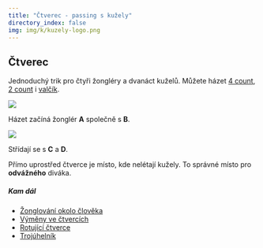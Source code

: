 ```yaml
---
title: "Čtverec - passing s kužely"
directory_index: false
img: img/k/kuzely-logo.png
---
```


## Čtverec


Jednoduchý trik pro čtyři žongléry a dvanáct kuželů. Můžete házet <a href="4count.html" title="Základ passování.">4 count</a>, <a href="2count.html" title="Obtížnější trik.">2 count</a> i <a href="3count.html" title="Obtížnější trik.">valčík</a>.

![](img/k/kuzely-passing-boxa.png)

Házet začíná žonglér **A** společně s **B**.

![](img/k/kuzely-passing-boxb.png)

Střídají se s **C** a **D**.


Přímo uprostřed čtverce je místo, kde nelétají kužely. To správné místo pro <strong>odvážného</strong> diváka.


##### Kam dál

- [Žonglování okolo člověka](/kuzely/passing/around.html "Vhodné pro veřejné vystoupení")
- [Výměny ve čtvercích](/kuzely/passing/vymeny.html "Trik pro čtyři žongléry s dvanácti kužely")
- [Rotující čtverce](squares.html "Podobný trik")
- [Trojúhelník](/kuzely/passing/trojuhelnik.html "Trik pro tři žongléry")
